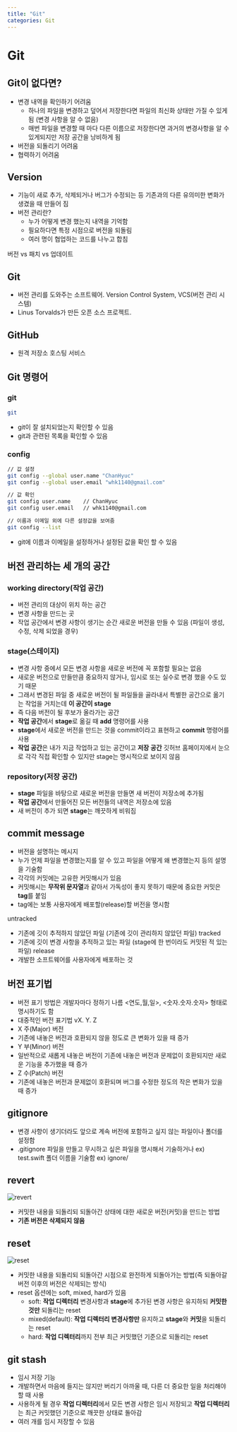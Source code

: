 ```yaml
---
title: "Git"
categories: Git
---
```


# Git

## Git이 없다면?
- 변경 내역을 확인하기 어려움
    - 하나의 파일을 변경하고 덮어서 저장한다면 파일의 최신화 상태만 가질 수 있게 됨 (변경 사항을 알 수 없음)
    - 매번 파일을 변경할 때 마다 다른 이름으로 저장한다면 과거의 변경사항을 알 수 있게되지만 저장 공간을 낭비하게 됨
- 버전을 되돌리기 어려움
- 협력하기 어려움

## Version
- 기능이 새로 추가, 삭제되거나 버그가 수정되는 등 기존과의 다른 유의미한 변화가 생겼을 때 만들어 짐
- 버전 관리란?
    - 누가 어떻게 변경 했는지 내역을 기억함
    - 필요하다면 특정 시점으로 버전을 되돌림
    - 여러 명이 협업하는 코드를 나누고 합침

버전 vs 패치 vs 업데이트

## Git
- 버전 관리를 도와주는 소프트웨어. Version Control System, VCS(버전 관리 시스템)
- Linus Torvalds가 만든 오픈 소스 프로젝트.

## GitHub
- 원격 저장소 호스팅 서비스


## Git 명령어

### git
```bash
git
```
- git이 잘 설치되었는지 확인할 수 있음
- git과 관련된 목록을 확인할 수 있음

### config
```bash
// 값 설정
git config --global user.name "ChanHyuc"
git config --global user.email "whk1140@gmail.com"

// 값 확인
git config user.name    // ChanHyuc
git config user.email   // whk1140@gmail.com

// 이름과 이메일 외에 다른 설정값을 보여줌
git config --list
```
- git에 이름과 이메일을 설정하거나 설정된 값을 확인 할 수 있음


## 버전 관리하는 세 개의 공간

### working directory(작업 공간)
- 버전 관리의 대상이 위치 하는 공간
- 변경 사항을 만드는 곳
- 작업 공간에서 변경 사항이 생기는 순간 새로운 버전을 만들 수 있음 (파일이 생성, 수정, 삭제 되었을 경우)

### stage(스테이지)
- 변경 사항 중에서 모든 변경 사항을 새로운 버전에 꼭 포함할 필요는 없음
- 새로운 버전으로 만들만큼 중요하지 않거나, 임시로 또는 실수로 변경 했을 수도 있기 때문
- 그래서 변경된 파일 중 새로운 버전이 될 파일들을 골라내서 특별한 공간으로 옮기는 작업을 거치는데 **이 공간이 stage**
- 즉 다음 버전이 될 후보가 올라가는 공간
- **작업 공간**에서 **stage**로 옮길 때 **add** 명령어를 사용
- **stage**에서 새로운 버전을 만드는 것을 commit이라고 표현하고 **commit** 명령어를 사용
- **작업 공간**은 내가 지금 작업하고 있는 공간이고 **저장 공간** 깃허브 홈페이지에서 눈으로 각각 직접 확인할 수 있지만 stage는 명시적으로 보이지 않음 

### repository(저장 공간)
- **stage** 파일을 바탕으로 새로운 버전을 만들면 새 버전이 저장소에 추가됨
- **작업 공간**에서 만들어진 모든 버전들의 내역은 저장소에 있음
- 새 버전이 추가 되면 **stage**는 깨끗하게 비워짐

## commit message
- 버전을 설명하는 메시지
- 누가 언제 파일을 변경했는지를 알 수 있고 파일을 어떻게 왜 변경했는지 등의 설명을 기술함
- 각각의 커밋에는 고유한 커밋해시가 있음
- 커밋해시는 **무작위 문자열**과 같아서 가독성이 좋지 못하기 때문에 중요한 커밋은 **tag**를 붙임
- tag에는 보통 사용자에게 배포할(release)할 버전을 명시함 

untracked
- 기존에 깃이 추적하지 않았던 파일 (기존에 깃이 관리하지 않았던 파일)
tracked
- 기존에 깃이 변경 사항을 추적하고 있는 파일 (stage에 한 번이라도 커밋된 적 있는 파일)
release
- 개발한 소프트웨어를 사용자에게 배포하는 것

## 버전 표기법
- 버전 표기 방법은 개발자마다 정하기 나름 <연도,월,일>, <숫자.숫자.숫자> 형태로 명시하기도 함
- 대중적인 버전 표기법 vX. Y. Z
- X 주(Major) 버전
- 기존에 내놓은 버전과 호환되지 않을 정도로 큰 변화가 있을 때 증가
- Y 부(Minor) 버전
- 일반적으로 새롭게 내놓은 버전이 기존에 내놓은 버전과 문제없이 호환되지만 새로운 기능을 추가했을 때 증가
- Z 수(Patch) 버전
- 기존에 내놓은 버전과 문제없이 호환되며 버그를 수정한 정도의 작은 변화가 있을 때 증가

## gitignore
- 변경 사항이 생기더라도 앞으로 계속 버전에 포함하고 싶지 않는 파일이나 폴더를 설정함
- .gitignore 파일을 만들고 무시하고 싶은 파일을 명시해서 기술하거나 ex) test.swift 폴더 이름을 기술함 ex) ignore/


## revert

![revert]({{site.url}}/images/revert.png)

- 커밋한 내용을 되돌리되 되돌아간 상태에 대한 새로운 버전(커밋)을 만드는 방법
- **기존 버전은 삭제되지 않음**

## reset

![reset]({{site.url}}/images/reset.png)
- 커밋한 내용을 되돌리되 되돌아간 시점으로 완전하게 되돌아가는 방법(즉 되돌아갈 버전 이후의 버전은 삭제되는 방식)
- reset 옵션에는 soft, mixed, hard가 있음
    - soft: **작업 디렉터리** 변경사항과 **stage**에 추가된 변경 사항은 유지하되 **커밋한것만** 되돌리는 reset
    - mixed(default): **작업 디렉터리 변경사항만** 유지하고 **stage**와 **커밋**을 되돌리는 reset
    - hard: **작업 디렉터리**까지 전부 최근 커밋했던 기준으로 되돌리는 reset

## git stash
- 임시 저장 기능
- 개발하면서 마음에 들지는 않지만 버리기 아까울 때, 다른 더 중요한 일을 처리해야 할 때 사용
- 사용하게 될 경우 **작업 디렉터리**에서 모든 변경 사항은 임시 저장되고 **작업 디렉터리**는 최근 커밋했던 기준으로 깨끗한 상태로 돌아감
- 여러 개를 임시 저장할 수 있음
 

